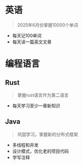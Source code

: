 # 英语

> 2025年6月份掌握10000个单词

- 每天记100单词
- 每天读一篇英文文章

# 编程语言
## Rust

> 掌握rust语言作为第二语言

- 每天学习至少一章新知识
## Java

> 巩固学习，掌握新的分布式框架

- 多线程和并发
- 设计模式，优化老的项目代码
- 学写注释